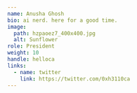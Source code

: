 ```yaml
---
name: Anusha Ghosh
bio: ai nerd. here for a good time.
image:
  path: hzpaoez7_400x400.jpg
  alt: Sunflower
role: President
weight: 10
handle: helloca
links:
  - name: twitter
    link: https://twitter.com/0xh3110ca
---
```

